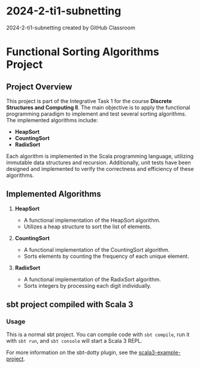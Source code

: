 # 2024-2-ti1-subnetting
2024-2-ti1-subnetting created by GitHub Classroom

# Functional Sorting Algorithms Project

## Project Overview

This project is part of the Integrative Task 1 for the course **Discrete Structures and Computing II**. The main objective is to apply the functional programming paradigm to implement and test several sorting algorithms. The implemented algorithms include:

- **HeapSort**
- **CountingSort**
- **RadixSort**

Each algorithm is implemented in the Scala programming language, utilizing immutable data structures and recursion. Additionally, unit tests have been designed and implemented to verify the correctness and efficiency of these algorithms.

## Implemented Algorithms

1. **HeapSort**
   - A functional implementation of the HeapSort algorithm.
   - Utilizes a heap structure to sort the list of elements.

2. **CountingSort**
   - A functional implementation of the CountingSort algorithm.
   - Sorts elements by counting the frequency of each unique element.

3. **RadixSort**
   - A functional implementation of the RadixSort algorithm.
   - Sorts integers by processing each digit individually.


## sbt project compiled with Scala 3

### Usage

This is a normal sbt project. You can compile code with `sbt compile`, run it with `sbt run`, and `sbt console` will start a Scala 3 REPL.

For more information on the sbt-dotty plugin, see the
[scala3-example-project](https://github.com/scala/scala3-example-project/blob/main/README.md).
